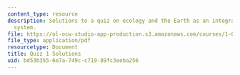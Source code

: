 ```yaml
---
content_type: resource
description: Solutions to a quiz on ecology and the Earth as an integrated dynamic
  system.
file: https://ol-ocw-studio-app-production.s3.amazonaws.com/courses/1-018j-ecology-i-the-earth-system-fall-2009/bd53b3556e7a749cc71989fc3eeba256_MIT1_018JF09_study_sol_1.pdf
file_type: application/pdf
resourcetype: Document
title: Quiz 1 Solutions
uid: bd53b355-6e7a-749c-c719-89fc3eeba256
---
```

